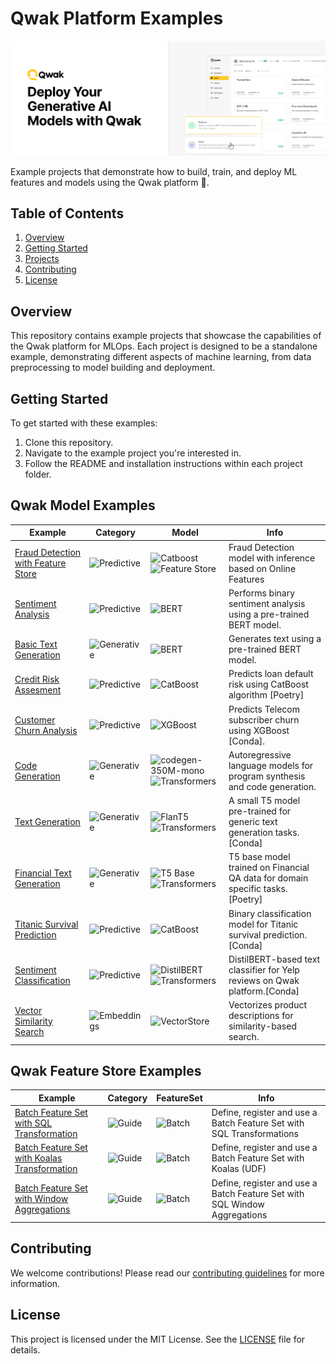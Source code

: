 # Qwak Platform Examples

![Qwak Platform](https://github.com/qwak-ai/qwak-examples/raw/main/_static/llm_cover.png)

Example projects that demonstrate how to build, train, and deploy ML features and models using the Qwak platform 🦅.

## Table of Contents

1. [Overview](#overview)
2. [Getting Started](#getting-started)
3. [Projects](#projects)
4. [Contributing](#contributing)
5. [License](#license)

## Overview

This repository contains example projects that showcase the capabilities of the Qwak platform for MLOps. Each project is designed to be a standalone example, demonstrating different aspects of machine learning, from data preprocessing to model building and deployment.

## Getting Started

To get started with these examples:

1. Clone this repository.
2. Navigate to the example project you're interested in.
3. Follow the README and installation instructions within each project folder.


## Qwak Model Examples

| Example | Category | Model | Info |
|---------|------|----------|------|
| [Fraud Detection with Feature Store](./feature_set_quickstart_guide/) | ![Predictive](https://img.shields.io/badge/-Predictive-blue) | ![Catboost](https://img.shields.io/badge/-Catboost-%23D3D3D3) ![Feature Store](https://img.shields.io/badge/-Feature%20Store-%23D3D3D3) | Fraud Detection model with inference based on Online Features |
| [Sentiment Analysis](./bert_conda/) | ![Predictive](https://img.shields.io/badge/-Predictive-blue) | ![BERT](https://img.shields.io/badge/-BERT-%23D3D3D3) | Performs binary sentiment analysis using a pre-trained BERT model. |
| [Basic Text Generation ](./bert_conda_generative/) | ![Generative](https://img.shields.io/badge/-Generative-green) | ![BERT](https://img.shields.io/badge/-BERT-%23D3D3D3) | Generates text using a pre-trained BERT model. |
| [Credit Risk Assesment](./catboost_poetry/) | ![Predictive](https://img.shields.io/badge/-Predictive-blue) | ![CatBoost](https://img.shields.io/badge/-CatBoost-%23D3D3D3) | Predicts loan default risk using CatBoost algorithm [Poetry] |
| [Customer Churn Analysis](./churn_model_new/) | ![Predictive](https://img.shields.io/badge/-Predictive-blue) | ![XGBoost](https://img.shields.io/badge/-XGBoost-%23D3D3D3) | Predicts Telecom subscriber churn using XGBoost [Conda]. |
| [Code Generation](./codegen_conda/) | ![Generative](https://img.shields.io/badge/-Generative-green) | ![codegen-350M-mono](https://img.shields.io/badge/codegen--350M--mono-%23D3D3D3) ![Transformers](https://img.shields.io/badge/-Transformers-%23D3D3D3) | Autoregressive language models for program synthesis and code generation. |
| [Text Generation](flan_t5_poetry/) | ![Generative](https://img.shields.io/badge/-Generative-green) | ![FlanT5](https://img.shields.io/badge/-flan--t5--small-%23D3D3D3) ![Transformers](https://img.shields.io/badge/-Transformers-%23D3D3D3) | A small T5 model pre-trained for generic text generation tasks.[Conda] |
| [Financial Text Generation](./flan_t5_finetuned_poetry/) | ![Generative](https://img.shields.io/badge/-Generative-green) | ![T5 Base](https://img.shields.io/badge/-t5--base-%23D3D3D3) ![Transformers](https://img.shields.io/badge/-Transformers-%23D3D3D3) | T5 base model trained on Financial QA data for domain specific tasks.[Poetry] |
| [Titanic Survival Prediction](./titanic_conda/) | ![Predictive](https://img.shields.io/badge/-Predictive-blue) | ![CatBoost](https://img.shields.io/badge/-CatBoost-%23D3D3D3) | Binary classification model for Titanic survival prediction.[Conda] |
| [Sentiment Classification](./transformers_conda/) | ![Predictive](https://img.shields.io/badge/-Predictive-blue) | ![DistilBERT](https://img.shields.io/badge/-DistilBERT-%23D3D3D3) ![Transformers](https://img.shields.io/badge/-Transformers-%23D3D3D3) | DistilBERT-based text classifier for Yelp reviews on Qwak platform.[Conda] |
| [Vector Similarity Search](./vector_store/) | ![Embeddings](https://img.shields.io/badge/-Embeddings-orange) | ![VectorStore](https://img.shields.io/badge/-VectorStore-%23D3D3D3) | Vectorizes product descriptions for similarity-based search. |


## Qwak Feature Store Examples

| Example | Category | FeatureSet | Info |
|---------|------|----------|------|
| [Batch Feature Set with SQL Transformation](./feature_store/batch_feature_set_sql_transformation.ipynb) | ![Guide](https://img.shields.io/badge/-Guide-blue) | ![Batch](https://img.shields.io/badge/-Batch-%23D3D3D3) | Define, register and use a Batch Feature Set with SQL Transformations |
| [Batch Feature Set with Koalas Transformation](./feature_store/batch_feature_set_udf_transformation.ipynb) | ![Guide](https://img.shields.io/badge/-Guide-blue) | ![Batch](https://img.shields.io/badge/-Batch-%23D3D3D3) | Define, register and use a Batch Feature Set with Koalas (UDF) |
| [Batch Feature Set with Window Aggregations](./feature_store/batch_feature_set_window_agg.ipynb) | ![Guide](https://img.shields.io/badge/-Guide-blue) | ![Batch](https://img.shields.io/badge/-Batch-%23D3D3D3) | Define, register and use a Batch Feature Set with SQL Window Aggregations |


## Contributing

We welcome contributions! Please read our [contributing guidelines](./CONTRIBUTING.md) for more information.

## License

This project is licensed under the MIT License. See the [LICENSE](./LICENSE) file for details.
